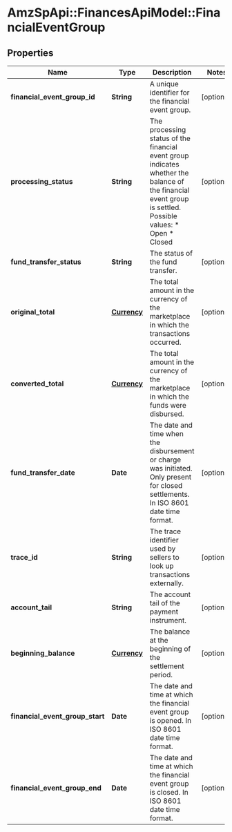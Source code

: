 # AmzSpApi::FinancesApiModel::FinancialEventGroup

## Properties
Name | Type | Description | Notes
------------ | ------------- | ------------- | -------------
**financial_event_group_id** | **String** | A unique identifier for the financial event group. | [optional] 
**processing_status** | **String** | The processing status of the financial event group indicates whether the balance of the financial event group is settled.  Possible values:  * Open  * Closed | [optional] 
**fund_transfer_status** | **String** | The status of the fund transfer. | [optional] 
**original_total** | [**Currency**](Currency.md) | The total amount in the currency of the marketplace in which the transactions occurred. | [optional] 
**converted_total** | [**Currency**](Currency.md) | The total amount in the currency of the marketplace in which the funds were disbursed. | [optional] 
**fund_transfer_date** | **Date** | The date and time when the disbursement or charge was initiated. Only present for closed settlements. In ISO 8601 date time format. | [optional] 
**trace_id** | **String** | The trace identifier used by sellers to look up transactions externally. | [optional] 
**account_tail** | **String** | The account tail of the payment instrument. | [optional] 
**beginning_balance** | [**Currency**](Currency.md) | The balance at the beginning of the settlement period. | [optional] 
**financial_event_group_start** | **Date** | The date and time at which the financial event group is opened. In ISO 8601 date time format. | [optional] 
**financial_event_group_end** | **Date** | The date and time at which the financial event group is closed. In ISO 8601 date time format. | [optional] 


